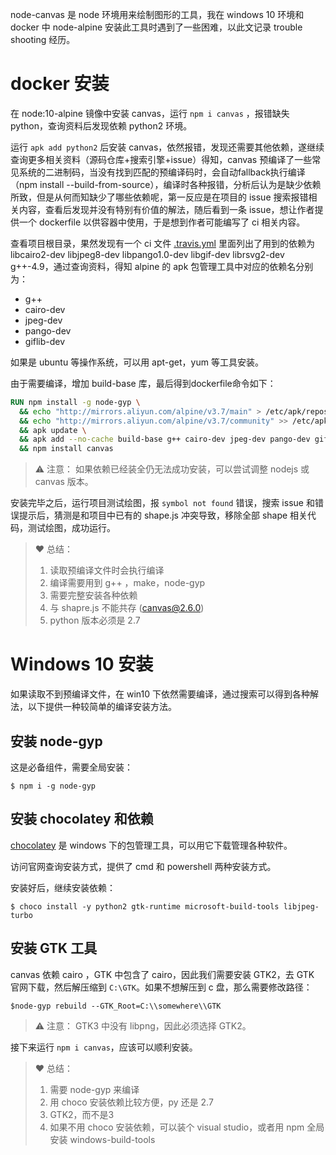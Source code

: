 node-canvas 是 node 环境用来绘制图形的工具，我在 windows 10 环境和 docker 中 node-alpine 安装此工具时遇到了一些困难，以此文记录 trouble shooting 经历。

# docker 安装
在 node:10-alpine 镜像中安装 canvas，运行 `npm i canvas` ，报错缺失 python，查询资料后发现依赖 python2 环境。

运行 `apk add python2` 后安装 canvas，依然报错，发现还需要其他依赖，遂继续查询更多相关资料（源码仓库+搜索引擎+issue）得知，canvas 预编译了一些常见系统的二进制码，当没有找到匹配的预编译码时，会自动fallback执行编译（npm install --build-from-source），编译时各种报错，分析后认为是缺少依赖所致，但是从何而知缺少了哪些依赖呢，第一反应是在项目的 issue 搜索报错相关内容，查看后发现并没有特别有价值的解法，随后看到一条 issue，想让作者提供一个 dockerfile 以供容器中使用，于是想到作者可能编写了 ci 相关内容。

查看项目根目录，果然发现有一个 ci 文件 [.travis.yml](https://github.com/Automattic/node-canvas/blob/master/.travis.yml) 
里面列出了用到的依赖为 libcairo2-dev libjpeg8-dev libpango1.0-dev libgif-dev librsvg2-dev g++-4.9，通过查询资料，得知 alpine 的 apk 包管理工具中对应的依赖名分别为：
- g++
- cairo-dev
- jpeg-dev
- pango-dev
- giflib-dev

如果是 ubuntu 等操作系统，可以用 apt-get，yum 等工具安装。

由于需要编译，增加 build-base 库，最后得到dockerfile命令如下：
```dockerfile
RUN npm install -g node-gyp \
  && echo "http://mirrors.aliyun.com/alpine/v3.7/main" > /etc/apk/repositories \
  && echo "http://mirrors.aliyun.com/alpine/v3.7/community" >> /etc/apk/repositories \
  && apk update \
  && apk add --no-cache build-base g++ cairo-dev jpeg-dev pango-dev giflib-dev \
  && npm install canvas
```

> ⚠️ 注意：
> 如果依赖已经装全仍无法成功安装，可以尝试调整 nodejs 或 canvas 版本。

安装完毕之后，运行项目测试绘图，报 `symbol not found` 错误，搜索 issue 和错误提示后，猜测是和项目中已有的 shape.js 冲突导致，移除全部 shape 相关代码，测试绘图，成功运行。

> ❤️ 总结：
> 1. 读取预编译文件时会执行编译
> 2. 编译需要用到 g++ ，make，node-gyp
> 3. 需要完整安装各种依赖
> 4. 与 shapre.js 不能共存 (canvas@2.6.0)
> 5. python 版本必须是 2.7

# Windows 10 安装
如果读取不到预编译文件，在 win10 下依然需要编译，通过搜索可以得到各种解法，以下提供一种较简单的编译安装方法。

## 安装 node-gyp
这是必备组件，需要全局安装：
```shell
$ npm i -g node-gyp
```
## 安装 chocolatey 和依赖
[chocolatey](https://chocolatey.org/) 是 windows 下的包管理工具，可以用它下载管理各种软件。

访问官网查询安装方式，提供了 cmd 和 powershell 两种安装方式。

安装好后，继续安装依赖：
```shell
$ choco install -y python2 gtk-runtime microsoft-build-tools libjpeg-turbo
```

## 安装 GTK 工具
canvas 依赖 cairo ，GTK 中包含了 cairo，因此我们需要安装 GTK2，去 GTK 官网下载，然后解压缩到 `C:\GTK`。如果不想解压到 c 盘，那么需要修改路径：
```shell
$node-gyp rebuild --GTK_Root=C:\\somewhere\\GTK
```

> ⚠️ 注意：
> GTK3 中没有 libpng，因此必须选择 GTK2。

接下来运行 `npm i canvas`，应该可以顺利安装。

> ❤️ 总结：
> 1. 需要 node-gyp 来编译
> 2. 用 choco 安装依赖比较方便，py 还是 2.7
> 3. GTK2，而不是3
> 4. 如果不用 choco 安装依赖，可以装个 visual studio，或者用 npm 全局安装 windows-build-tools
